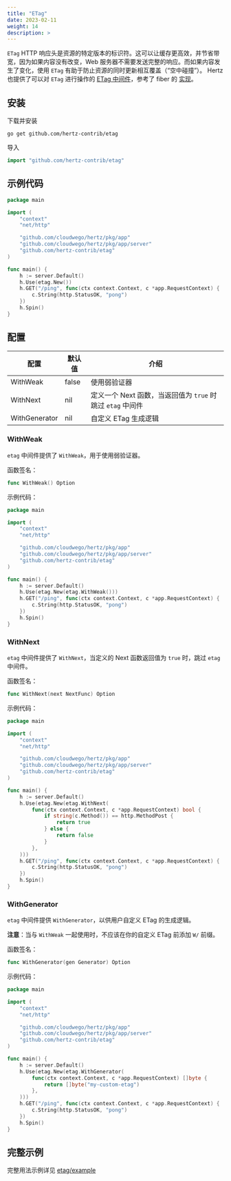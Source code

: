 ```yaml
---
title: "ETag"
date: 2023-02-11
weight: 14
description: >
---
```


`ETag` HTTP 响应头是资源的特定版本的标识符。这可以让缓存更高效，并节省带宽，因为如果内容没有改变，Web 服务器不需要发送完整的响应。而如果内容发生了变化，使用 `ETag` 有助于防止资源的同时更新相互覆盖（“空中碰撞”）。
Hertz 也提供了可以对 `ETag` 进行操作的 [ETag 中间件](https://github.com/hertz-contrib/etag)，参考了 fiber 的 [实现](https://github.com/gofiber/fiber/tree/master/middleware/etag)。

## 安装

下载并安装

```shell
go get github.com/hertz-contrib/etag
```

导入

```go
import "github.com/hertz-contrib/etag"
```

## 示例代码

```go
package main

import (
    "context"
    "net/http"

    "github.com/cloudwego/hertz/pkg/app"
    "github.com/cloudwego/hertz/pkg/app/server"
    "github.com/hertz-contrib/etag"
)

func main() {
    h := server.Default()
    h.Use(etag.New())
    h.GET("/ping", func(ctx context.Context, c *app.RequestContext) {
        c.String(http.StatusOK, "pong")
    })
    h.Spin()
}
```

## 配置

| 配置           | 默认值   | 介绍                                       |
|-------------|-------|------------------------------------------|
| WithWeak    | false | 使用弱验证器                                   |
| WithNext | nil   | 定义一个 Next 函数，当返回值为 `true` 时跳过 `etag` 中间件 |
|WithGenerator   | nil   | 自定义 ETag 生成逻辑                            |

### WithWeak

`etag` 中间件提供了 `WithWeak`，用于使用弱验证器。

函数签名：

```go
func WithWeak() Option
```

示例代码：

```go
package main

import (
    "context"
    "net/http"

    "github.com/cloudwego/hertz/pkg/app"
    "github.com/cloudwego/hertz/pkg/app/server"
    "github.com/hertz-contrib/etag"
)

func main() {
    h := server.Default()
    h.Use(etag.New(etag.WithWeak()))
    h.GET("/ping", func(ctx context.Context, c *app.RequestContext) {
        c.String(http.StatusOK, "pong")
    })
    h.Spin()
}
```

### WithNext

`etag` 中间件提供了 `WithNext`，当定义的 Next 函数返回值为 `true` 时，跳过 `etag` 中间件。

函数签名：

```go
func WithNext(next NextFunc) Option 
```

示例代码：

```go
package main

import (
    "context"
    "net/http"

    "github.com/cloudwego/hertz/pkg/app"
    "github.com/cloudwego/hertz/pkg/app/server"
    "github.com/hertz-contrib/etag"
)

func main() {
    h := server.Default()
    h.Use(etag.New(etag.WithNext(
        func(ctx context.Context, c *app.RequestContext) bool {
            if string(c.Method()) == http.MethodPost {
                return true
            } else {
                return false
            }
        },
    )))
    h.GET("/ping", func(ctx context.Context, c *app.RequestContext) {
        c.String(http.StatusOK, "pong")
    })
    h.Spin()
}
```

### WithGenerator

`etag` 中间件提供 `WithGenerator`，以供用户自定义 ETag 的生成逻辑。

**注意**：当与 `WithWeak` 一起使用时，不应该在你的自定义 ETag 前添加 `W/` 前缀。

函数签名：

```go
func WithGenerator(gen Generator) Option
```

示例代码：

```go
package main

import (
    "context"
    "net/http"

    "github.com/cloudwego/hertz/pkg/app"
    "github.com/cloudwego/hertz/pkg/app/server"
    "github.com/hertz-contrib/etag"
)

func main() {
    h := server.Default()
    h.Use(etag.New(etag.WithGenerator(
        func(ctx context.Context, c *app.RequestContext) []byte {
            return []byte("my-custom-etag")
        },
    )))
    h.GET("/ping", func(ctx context.Context, c *app.RequestContext) {
        c.String(http.StatusOK, "pong")
    })
    h.Spin()
}
```

## 完整示例

完整用法示例详见 [etag/example](https://github.com/hertz-contrib/etag/tree/main/example)
